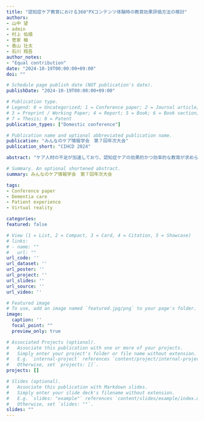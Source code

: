 ```yaml
---
title: "認知症ケア教育における360°PXコンテンツ体験時の教育効果評価方法の検討"
authors:
- 山中 望
- admin
- 村上 佑順
- 菅家 穣
- 香山 壮太
- 石川 翔吾
author_notes:
- "Equal contribution"
date: "2024-10-19T00:00:00+09:00"
doi: ""

# Schedule page publish date (NOT publication's date).
publishDate: "2024-10-19T00:00:00+09:00"

# Publication type.
# Legend: 0 = Uncategorized; 1 = Conference paper; 2 = Journal article;
# 3 = Preprint / Working Paper; 4 = Report; 5 = Book; 6 = Book section;
# 7 = Thesis; 8 = Patent
publication_types: ["Domestic conference"]

# Publication name and optional abbreviated publication name.
publication: "みんなのケア情報学会　第７回年次大会"
publication_short: "CIHCD 2024"

abstract: "ケア人材の不足が加速しており、認知症ケアの効果的かつ効率的な教育が求められている。このような課題へのアプローチとして没入型コンテンツを用いたケア教育が行われているが、それらを客観的に評価し教育効果を検証した研究は少ない。そこで本研究では、没入型コンテンツ体験時の学習活動を EDA や心拍の生体情報によって客観的に評価し、学習効果（共感性と感情評価）との関連を調査するための実験を行った。結果として、没入型ケアコンテンツによる共感スキルの向上を確認し、感情の主観評定結果と生体反応に若干の相関が認められた。"

# Summary. An optional shortened abstract.
summary: みんなのケア情報学会　第７回年次大会

tags:
- Conference paper
- Dementia care
- Patient experience
- Virtual reality

categories: 
featured: false

# View (1 = List, 2 = Compact, 3 = Card, 4 = Citation, 5 = Showcase)
# links:
# - name: ""
#   url: ""
url_code: ''
url_dataset: ''
url_poster: ''
url_project: ''
url_slides: ''
url_source: ''
url_video: ''

# Featured image
# To use, add an image named `featured.jpg/png` to your page's folder. 
image:
  caption: ''
  focal_point: ""
  preview_only: true

# Associated Projects (optional).
#   Associate this publication with one or more of your projects.
#   Simply enter your project's folder or file name without extension.
#   E.g. `internal-project` references `content/project/internal-project/index.md`.
#   Otherwise, set `projects: []`.
projects: []

# Slides (optional).
#   Associate this publication with Markdown slides.
#   Simply enter your slide deck's filename without extension.
#   E.g. `slides: "example"` references `content/slides/example/index.md`.
#   Otherwise, set `slides: ""`.
slides: ""
---
```

